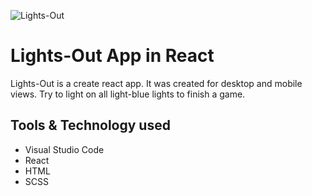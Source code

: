 ![Lights-Out](src/img/github-main.png)
# Lights-Out App in React

Lights-Out is a create react app. It was created for desktop and mobile views. Try 
to light on all light-blue lights to finish a game.

## Tools & Technology used

- Visual Studio Code
- React
- HTML
- SCSS
